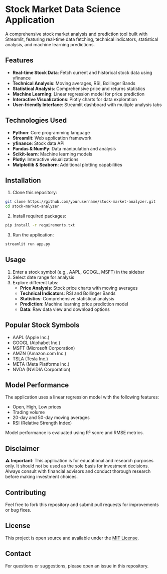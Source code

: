 # Stock Market Data Science Application

A comprehensive stock market analysis and prediction tool built with Streamlit, featuring real-time data fetching, technical indicators, statistical analysis, and machine learning predictions.

## Features

- **Real-time Stock Data**: Fetch current and historical stock data using yfinance
- **Technical Analysis**: Moving averages, RSI, Bollinger Bands
- **Statistical Analysis**: Comprehensive price and returns statistics
- **Machine Learning**: Linear regression model for price prediction
- **Interactive Visualizations**: Plotly charts for data exploration
- **User-friendly Interface**: Streamlit dashboard with multiple analysis tabs

## Technologies Used

- **Python**: Core programming language
- **Streamlit**: Web application framework
- **yfinance**: Stock data API
- **Pandas & NumPy**: Data manipulation and analysis
- **Scikit-learn**: Machine learning models
- **Plotly**: Interactive visualizations
- **Matplotlib & Seaborn**: Additional plotting capabilities

## Installation

1. Clone this repository:
```bash
git clone https://github.com/yourusername/stock-market-analyzer.git
cd stock-market-analyzer
```

2. Install required packages:
```bash
pip install -r requirements.txt
```

3. Run the application:
```bash
streamlit run app.py
```

## Usage

1. Enter a stock symbol (e.g., AAPL, GOOGL, MSFT) in the sidebar
2. Select date range for analysis
3. Explore different tabs:
   - **Price Analysis**: Stock price charts with moving averages
   - **Technical Indicators**: RSI and Bollinger Bands
   - **Statistics**: Comprehensive statistical analysis
   - **Prediction**: Machine learning price prediction model
   - **Data**: Raw data view and download options

## Popular Stock Symbols

- AAPL (Apple Inc.)
- GOOGL (Alphabet Inc.)
- MSFT (Microsoft Corporation)
- AMZN (Amazon.com Inc.)
- TSLA (Tesla Inc.)
- META (Meta Platforms Inc.)
- NVDA (NVIDIA Corporation)

## Model Performance

The application uses a linear regression model with the following features:
- Open, High, Low prices
- Trading volume
- 20-day and 50-day moving averages
- RSI (Relative Strength Index)

Model performance is evaluated using R² score and RMSE metrics.

## Disclaimer

⚠️ **Important**: This application is for educational and research purposes only. It should not be used as the sole basis for investment decisions. Always consult with financial advisors and conduct thorough research before making investment choices.

## Contributing

Feel free to fork this repository and submit pull requests for improvements or bug fixes.

## License

This project is open source and available under the [MIT License](LICENSE).

## Contact

For questions or suggestions, please open an issue in this repository.
